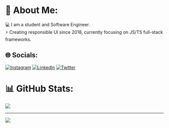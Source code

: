 # 💫 About Me:
💻 I am a student and Software Engineer.<br>⚡️ Creating responsible UI since 2018, currently focusing on JS/TS full-stack frameworks. 


## 🌐 Socials:
[![Instagram](https://img.shields.io/badge/Instagram-%23E4405F.svg?logo=Instagram&logoColor=white)](https://instagram.com/uru.exe) [![LinkedIn](https://img.shields.io/badge/LinkedIn-%230077B5.svg?logo=linkedin&logoColor=white)](https://www.linkedin.com/in/lukaurushadze/) [![Twitter](https://img.shields.io/badge/Twitter-%231DA1F2.svg?logo=Twitter&logoColor=white)](https://twitter.com/code0a) 

# 📊 GitHub Stats:
![](https://github-readme-streak-stats.herokuapp.com/?user=u2ru&theme=dark&hide_border=false)

---
[![](https://visitcount.itsvg.in/api?id=u2ru&icon=5&color=3)](https://visitcount.itsvg.in)
